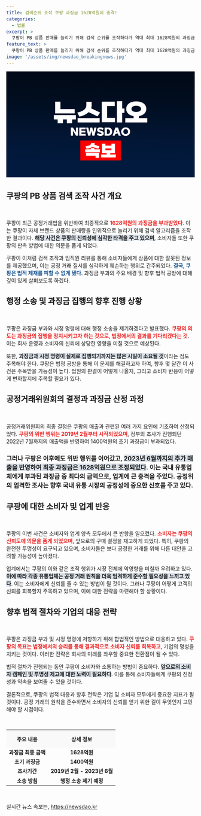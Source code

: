 ```yaml
---
title: 검색순위 조작 쿠팡 과징금 1628억원의 충격!
categories:
  - 법률
excerpt: >
  쿠팡이 PB 상품 판매를 늘리기 위해 검색 순위를 조작하다가 역대 최대 1628억원의 과징금을 물게 되었습니다. 공정거래위원회의 제재와 시정명령이 이어지며 법적 공방의 서막이 올랐습니다. 클릭하여 자세한 내용을 확인하세요!
feature_text: >
  쿠팡이 PB 상품 판매를 늘리기 위해 검색 순위를 조작하다가 역대 최대 1628억원의 과징금을 물게 되었습니다. 공정거래위원회의 제재와 시정명령이 이어지며 법적 공방의 서막이 올랐습니다. 클릭하여 자세한 내용을 확인하세요!
image: '/assets/img/newsdao_breakingnews.jpg'
---
```


<p><img src="/assets/img/newsdao_breakingnews.jpg" alt="bookingtag 속보" /></p>

<h2 data-ke-size="size26">쿠팡의 PB 상품 검색 조작 사건 개요</h2>

<p data-ke-size="size16">&nbsp;</p>

<p>쿠팡이 최근 공정거래법을 위반하여 최종적으로 <b><span style="color: #ee2323;">1628억원의 과징금을 부과받았다</span></b>. 이는 쿠팡이 자체 브랜드 상품의 판매량을 인위적으로 늘리기 위해 검색 알고리즘을 조작한 결과이다. <b><span style="background-color: #21538527;">해당 사건은 쿠팡의 신뢰성에 심각한 타격을 주고 있으며</span></b>, 소비자들 또한 쿠팡의 판촉 방법에 대한 의문을 품게 되었다. </p>

<p>쿠팡이 이처럼 검색 조작과 임직원 리뷰를 통해 소비자들에게 상품에 대한 잘못된 정보를 제공했으며, 이는 공정 거래 질서를 심각하게 훼손하는 행위로 간주되었다. <b><span style="color: #1a5490;">결국, 쿠팡은 법적 제재를 피할 수 없게 됐다</span></b>. 과징금 부과의 주요 배경 및 향후 법적 공방에 대해 깊이 있게 살펴보도록 하겠다.</p>

<h2 data-ke-size="size26">행정 소송 및 과징금 집행의 향후 진행 상황</h2>

<p data-ke-size="size16">&nbsp;</p>

<p>쿠팡은 과징금 부과와 시정 명령에 대해 행정 소송을 제기하겠다고 발표했다. <b><span style="color: #ee2323;">쿠팡의 의도는 과징금의 집행을 정지시키고자 하는 것으로, 법정에서의 결과를 기다리겠다는 것</span></b>. 이는 회사 운영과 소비자의 신뢰에 상당한 영향을 미칠 것으로 예상된다. </p>

<p>또한, <b><span style="background-color: #21538527;">과징금과 시정 명령이 실제로 집행되기까지는 많은 시일이 소요될 것</span></b>이라는 점도 주목해야 한다. 쿠팡은 법정 공방을 통해 이 문제를 해결하고자 하여, 향후 몇 달간 이 사건은 주목받을 가능성이 높다. 법원의 판결이 어떻게 나올지, 그리고 소비자 반응이 어떻게 변화할지에 주목할 필요가 있다.</p>

<h2 data-ke-size="size26">공정거래위원회의 결정과 과징금 산정 과정</h2>

<p data-ke-size="size16">&nbsp;</p>

<p>공정거래위원회의 최종 결정은 쿠팡의 매출과 관련된 여러 가지 요인에 기초하여 산정되었다. <b><span style="color: #ee2323;">쿠팡의 위반 행위는 2019년 2월부터 시작되었으며</span></b>, 정부의 조사가 진행되던 2022년 7월까지의 매출액을 반영하여 1400억원의 초기 과징금이 부과되었다. </p>

<h3>그러나 쿠팡은 이후에도 위반 행위를 이어갔고, <b><span style="background-color: #21538527;">2023년 6월까지의 추가 매출을 반영하여 최종 과징금은 1628억원으로 조정되었다</span></b>. 이는 국내 유통업체에게 부과된 과징금 중 최다의 금액으로, 업계에 큰 충격을 주었다. 공정위의 엄격한 조사는 향후 국내 유통 시장의 공정성에 중요한 신호를 주고 있다.</h3>

<h2 data-ke-size="size26">쿠팡에 대한 소비자 및 업계 반응</h2>

<p data-ke-size="size16">&nbsp;</p>

<p>쿠팡의 이번 사건은 소비자와 업계 양측 모두에서 큰 반향을 일으켰다. <b><span style="color: #ee2323;">소비자는 쿠팡의 신뢰도에 의문을 품게 되었으며</span></b>, 앞으로의 구매 결정을 재고하게 되었다. 특히, 쿠팡의 완전한 투명성이 요구되고 있으며, 소비자들은 보다 공정한 거래를 위해 다른 대안을 고려할 가능성이 높아졌다. </p>

<p>업계에서는 쿠팡의 이와 같은 조작 행위가 시장 전체에 악영향을 미칠까 우려하고 있다. <b><span style="background-color: #21538527;">이에 따라 각종 유통업체는 공정 거래 원칙을 더욱 엄격하게 준수할 필요성을 느끼고 있다</span></b>. 이는 소비자에게 신뢰를 줄 수 있는 방법이 될 것이다. 그러나 쿠팡이 어떻게 고객의 신뢰를 회복할지 주목하고 있으며, 이에 대한 전략을 마련해야 할 상황이다.</p>

<h2 data-ke-size="size26">향후 법적 절차와 기업의 대응 전략</h2>

<p data-ke-size="size16">&nbsp;</p>

<p>쿠팡은 과징금 부과 및 시정 명령에 저항하기 위해 합법적인 방법으로 대응하고 있다. <b><span style="color: #ee2323;">쿠팡의 목표는 법정에서의 승리를 통해 결과적으로 소비자 신뢰를 회복하고</span></b>, 기업의 명성을 지키는 것이다. 이러한 전략은 회사의 미래를 좌우할 중요한 전환점이 될 수 있다. </p>

<p>법적 절차가 진행되는 동안 쿠팡이 소비자와 소통하는 방법이 중요하다. <b><span style="background-color: #21538527;">앞으로의 소비자 캠페인 및 투명성 제고에 대한 노력이 필요하다</span></b>. 이를 통해 소비자들에게 쿠팡의 진정성과 약속을 보여줄 수 있을 것이다. </p>

<p>결론적으로, 쿠팡의 법적 대응과 향후 전략은 기업 및 소비자 모두에게 중요한 지표가 될 것이다. 공정 거래의 원칙을 준수하면서 소비자의 신뢰를 얻기 위한 길이 무엇인지 고민해야 할 시점이다. </p>

<p data-ke-size="size16">&nbsp;</p>

<table style="width: 100%; border-collapse: collapse;">
  <tr>
    <th style="text-align: center; height: 40px; background-color: #f9f9f9;"><b>주요 내용</b></th>
    <th style="text-align: center; height: 40px; background-color: #f9f9f9;"><b>상세 정보</b></th>
  </tr>
  <tr>
    <td style="text-align: center; height: 17px;"><b>과징금 최종 금액</b></td>
    <td style="text-align: center; height: 17px;"><b>1628억원</b></td>
  </tr>
  <tr>
    <td style="text-align: center; height: 17px;"><b>초기 과징금</b></td>
    <td style="text-align: center; height: 17px;"><b>1400억원</b></td>
  </tr>
  <tr>
    <td style="text-align: center; height: 17px;"><b>조사기간</b></td>
    <td style="text-align: center; height: 17px;"><b>2019년 2월 - 2023년 6월</b></td>
  </tr>
  <tr>
    <td style="text-align: center; height: 17px;"><b>소송 방침</b></td>
    <td style="text-align: center; height: 17px;"><b>행정 소송 제기 예정</b></td>
  </tr>
</table>

<p data-ke-size="size16">&nbsp;</p>
실시간 뉴스 속보는, <a href="https://newsdao.kr" rel="dofollow">https://newsdao.kr</a>


